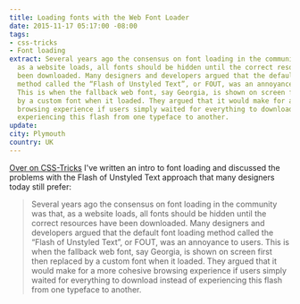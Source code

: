 ```yaml
---
title: Loading fonts with the Web Font Loader
date: 2015-11-17 05:17:00 -08:00
tags:
- css-tricks
- Font loading
extract: Several years ago the consensus on font loading in the community was that,
  as a website loads, all fonts should be hidden until the correct resources have
  been downloaded. Many designers and developers argued that the default font loading
  method called the “Flash of Unstyled Text”, or FOUT, was an annoyance to users.
  This is when the fallback web font, say Georgia, is shown on screen first then replaced
  by a custom font when it loaded. They argued that it would make for a more cohesive
  browsing experience if users simply waited for everything to download instead of
  experiencing this flash from one typeface to another.
update: 
city: Plymouth
country: UK
---
```


[Over on CSS-Tricks](https://css-tricks.com/loading-web-fonts-with-the-web-font-loader/) I've written an intro to font loading and discussed the problems with the Flash of Unstyled Text approach that many designers today still prefer:

>  Several years ago the consensus on font loading in the community was that, as a website loads, all fonts should be hidden until the correct resources have been downloaded. Many designers and developers argued that the default font loading method called the “Flash of Unstyled Text”, or FOUT, was an annoyance to users. This is when the fallback web font, say Georgia, is shown on screen first then replaced by a custom font when it loaded. They argued that it would make for a more cohesive browsing experience if users simply waited for everything to download instead of experiencing this flash from one typeface to another.
